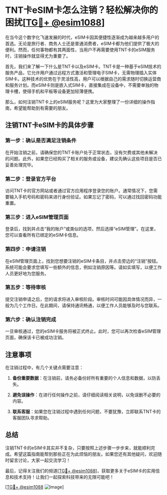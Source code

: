 # TNT卡eSIM卡怎么注销？轻松解决你的困扰[[TG💪+ @esim1088](https://t.me/s/esim1088)]

在当今这个数字化飞速发展的时代，eSIM卡因其便捷性逐渐成为越来越多用户的首选。无论是旅行者、商务人士还是普通消费者，eSIM卡都为他们提供了极大的便利。然而，任何事物都有其两面性，当用户不再需要使用TNT卡的eSIM服务时，注销操作就显得尤为重要了。

首先，我们来了解一下什么是TNT卡以及eSIM卡。TNT卡是一种基于eSIM技术的服务产品，它允许用户通过远程方式激活和管理电子SIM卡，无需物理插入实体SIM卡。这种技术的优势在于灵活性高，用户可以根据自己的需求随时切换运营商和服务计划。而eSIM卡则是嵌入式SIM卡，直接集成在设备中，不需要单独的物理卡槽，使得手机和平板等设备更加轻薄便携。

那么，如何注销TNT卡上的eSIM服务呢？这里为大家整理了一份详细的操作指南，希望能帮助到有需要的朋友。

## 注销TNT卡eSIM卡的具体步骤

### 第一步：确认是否满足注销条件

在开始注销之前，请确保您的TNT卡账户处于正常状态，没有欠费或其他未解决的问题。此外，如果您已经购买了相关的服务或设备，建议先确认这些项目是否已妥善处理完毕。

### 第二步：登录官方平台

访问TNT卡的官方网站或者通过官方应用程序登录您的账户。通常情况下，您需要输入手机号码和密码来进行身份验证。如果忘记了密码，可以通过找回密码功能重置。

### 第三步：进入eSIM管理页面

登录后，找到并点击“我的账户”或类似的选项，然后选择“eSIM管理”。在这里，您可以查看所有已绑定的eSIM卡信息。

### 第四步：申请注销

在eSIM管理页面上，找到您想要注销的eSIM卡条目，并点击旁边的“注销”按钮。系统可能会要求您填写一些额外的信息，例如注销原因等。请如实填写，以便工作人员更好地为您服务。

### 第五步：等待审核

提交注销申请之后，您的请求将进入审核阶段。审核时间可能因具体情况而异，一般为几个工作日。在此期间，请保持通讯畅通，以便工作人员能够及时与您联系。

### 第六步：确认注销完成

一旦审核通过，您的eSIM卡服务将被正式终止。此时，您可以再次检查eSIM管理页面，确保该卡已被成功注销。

## 注意事项

在注销过程中，有几个关键点需要注意：

1. **备份重要数据**：在注销前，请务必备份好所有重要的个人信息和数据，以防丢失。
   
2. **避免误操作**：在进行任何操作之前，请仔细阅读相关说明，以免误删不必要的内容。

3. **联系客服**：如果您在注销过程中遇到任何问题，不要犹豫，立即联系TNT卡的客服团队寻求帮助。

## 总结

注销TNT卡的eSIM卡其实并不复杂，只要按照上述步骤一步步来，就能顺利完成。希望这篇指南能帮到那些正在为此烦恼的朋友。如果您还有其他疑问，欢迎随时留言讨论，大家一起交流学习！

最后，记得关注我们的频道[[TG💪+ @esim1088](https://t.me/s/esim1088)]，获取更多关于eSIM卡的实用信息和技术支持！让我们一起探索科技带来的无限可能吧！

[[TG💪+ @esim1088](https://t.me/s/esim1088) ![Image](https://i.postimg.cc/4NQfJmqS/Snipaste-2025-05-13-00-14-12.png)]